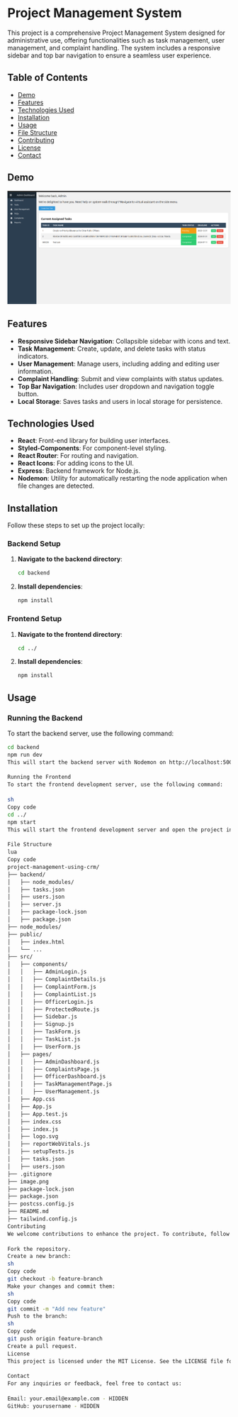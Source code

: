 # Project Management System

This project is a comprehensive Project Management System designed for administrative use, offering functionalities such as task management, user management, and complaint handling. The system includes a responsive sidebar and top bar navigation to ensure a seamless user experience.

## Table of Contents

- [Demo](#demo)
- [Features](#features)
- [Technologies Used](#technologies-used)
- [Installation](#installation)
- [Usage](#usage)
- [File Structure](#file-structure)
- [Contributing](#contributing)
- [License](#license)
- [Contact](#contact)

## Demo

![alt text](image.png)

## Features

- **Responsive Sidebar Navigation**: Collapsible sidebar with icons and text.
- **Task Management**: Create, update, and delete tasks with status indicators.
- **User Management**: Manage users, including adding and editing user information.
- **Complaint Handling**: Submit and view complaints with status updates.
- **Top Bar Navigation**: Includes user dropdown and navigation toggle button.
- **Local Storage**: Saves tasks and users in local storage for persistence.

## Technologies Used

- **React**: Front-end library for building user interfaces.
- **Styled-Components**: For component-level styling.
- **React Router**: For routing and navigation.
- **React Icons**: For adding icons to the UI.
- **Express**: Backend framework for Node.js.
- **Nodemon**: Utility for automatically restarting the node application when file changes are detected.

## Installation

Follow these steps to set up the project locally:

### Backend Setup

1. **Navigate to the backend directory**:
    ```sh
    cd backend
    ```

2. **Install dependencies**:
    ```sh
    npm install
    ```

### Frontend Setup

1. **Navigate to the frontend directory**:
    ```sh
    cd ../
    ```

2. **Install dependencies**:
    ```sh
    npm install
    ```

## Usage

### Running the Backend

To start the backend server, use the following command:

```sh
cd backend
npm run dev
This will start the backend server with Nodemon on http://localhost:5000.

Running the Frontend
To start the frontend development server, use the following command:

sh
Copy code
cd ../
npm start
This will start the frontend development server and open the project in your default web browser. You can access the project at http://localhost:3000.

File Structure
lua
Copy code
project-management-using-crm/
├── backend/
│   ├── node_modules/
│   ├── tasks.json
│   ├── users.json
│   ├── server.js
│   ├── package-lock.json
│   ├── package.json
├── node_modules/
├── public/
│   ├── index.html
│   └── ...
├── src/
│   ├── components/
│   │   ├── AdminLogin.js
│   │   ├── ComplaintDetails.js
│   │   ├── ComplaintForm.js
│   │   ├── ComplaintList.js
│   │   ├── OfficerLogin.js
│   │   ├── ProtectedRoute.js
│   │   ├── Sidebar.js
│   │   ├── Signup.js
│   │   ├── TaskForm.js
│   │   ├── TaskList.js
│   │   ├── UserForm.js
│   ├── pages/
│   │   ├── AdminDashboard.js
│   │   ├── ComplaintsPage.js
│   │   ├── OfficerDashboard.js
│   │   ├── TaskManagementPage.js
│   │   ├── UserManagement.js
│   ├── App.css
│   ├── App.js
│   ├── App.test.js
│   ├── index.css
│   ├── index.js
│   ├── logo.svg
│   ├── reportWebVitals.js
│   ├── setupTests.js
│   ├── tasks.json
│   ├── users.json
├── .gitignore
├── image.png
├── package-lock.json
├── package.json
├── postcss.config.js
├── README.md
├── tailwind.config.js
Contributing
We welcome contributions to enhance the project. To contribute, follow these steps:

Fork the repository.
Create a new branch:
sh
Copy code
git checkout -b feature-branch
Make your changes and commit them:
sh
Copy code
git commit -m "Add new feature"
Push to the branch:
sh
Copy code
git push origin feature-branch
Create a pull request.
License
This project is licensed under the MIT License. See the LICENSE file for more details.

Contact
For any inquiries or feedback, feel free to contact us:

Email: your.email@example.com - HIDDEN
GitHub: yourusername - HIDDEN